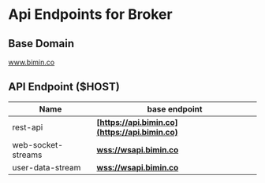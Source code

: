 # Api Endpoints for Broker

## Base Domain

www.bimin.co

## API Endpoint ($HOST)

| Name               | base endpoint                                    |
| ------------------ | ------------------------------------------------ |
| rest-api           | **[https://api.bimin.co](https://api.bimin.co)** |
| web-socket-streams | **[wss://wsapi.bimin.co](wss://wsapi.bimin.co)** |
| user-data-stream   | **[wss://wsapi.bimin.co](wss://wsapi.bimin.co)** |
